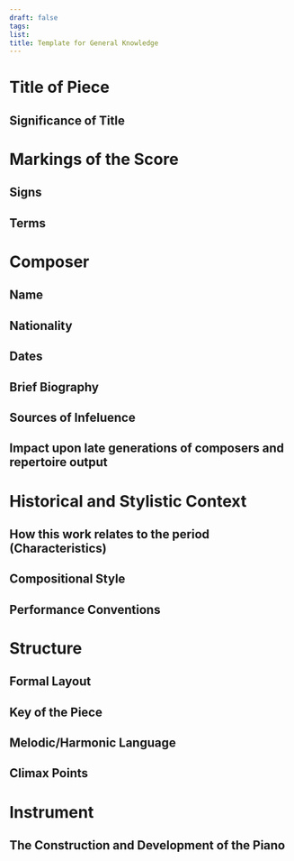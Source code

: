 ```yaml
---
draft: false
tags:
list:
title: Template for General Knowledge
---
```


# Title of Piece
## Significance of Title
# Markings of the Score
## Signs
## Terms

# Composer
## Name
## Nationality
## Dates
## Brief Biography
## Sources of Infeluence
## Impact upon late generations of composers and repertoire output
# Historical and Stylistic Context
## How this work relates to the period (Characteristics)
## Compositional Style
## Performance Conventions 
# Structure
## Formal Layout
## Key of the Piece
## Melodic/Harmonic Language
## Climax Points
# Instrument
## The Construction and Development of the Piano
